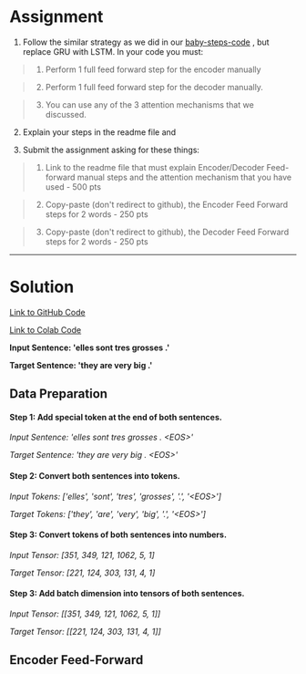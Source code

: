 # Assignment

1) Follow the similar strategy as we did in our [baby-steps-code](https://colab.research.google.com/drive/1IlorkvXhZgmd_sayOVx4bC_I5Qpdzxk_?usp=sharing) , but replace GRU with LSTM. In your code you must:

> 1) Perform 1 full feed forward step for the encoder manually

> 2) Perform 1 full feed forward step for the decoder manually.

> 3) You can use any of the 3 attention mechanisms that we discussed. 

2) Explain your steps in the readme file and

3) Submit the assignment asking for these things:

> 1) Link to the readme file that must explain Encoder/Decoder Feed-forward manual steps and the attention mechanism that you have used - 500 pts

> 2) Copy-paste (don't redirect to github), the Encoder Feed Forward steps for 2 words - 250 pts

> 3) Copy-paste (don't redirect to github), the Decoder Feed Forward steps for 2 words - 250 pts

---

# Solution

[Link to GitHub Code](https://github.com/garima-mahato/END2/blob/main/Session11-AdvancedConceptsAnd4thHandsOn/END2_Session11_4thHandsOn.ipynb)

[Link to Colab Code](https://githubtocolab.com/garima-mahato/END2/blob/main/Session11-AdvancedConceptsAnd4thHandsOn/END2_Session11_4thHandsOn.ipynb)

**Input Sentence: 'elles sont tres grosses .'**

**Target Sentence: 'they are very big .'**


## Data Preparation

#### Step 1: Add <EOS> special token at the end of both sentences.

*Input Sentence: 'elles sont tres grosses . \<EOS\>'*

*Target Sentence: 'they are very big . \<EOS\>'*

#### Step 2: Convert both sentences into tokens.

*Input Tokens: ['elles', 'sont', 'tres', 'grosses', '.', '\<EOS\>']*

*Target Tokens: ['they', 'are', 'very', 'big', '.', '\<EOS\>']*

#### Step 3: Convert tokens of both sentences into numbers.

*Input Tensor: [351, 349, 121, 1062, 5, 1]*

*Target Tensor: [221, 124, 303, 131, 4, 1]*

#### Step 3: Add batch dimension into tensors of both sentences.

*Input Tensor: [[351, 349, 121, 1062, 5, 1]]*

*Target Tensor: [[221, 124, 303, 131, 4, 1]]*


## Encoder Feed-Forward